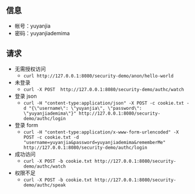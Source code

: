 ## 信息
* 帐号：yuyanjia
* 密码：yuyanjiademima

## 请求
* 无需授权访问
    * `curl http://127.0.0.1:8080/security-demo/anon/hello-world`
* 未登录
   * `curl -X POST  http://127.0.0.1:8080/security-demo/authc/watch`
* 登录 json
   * `curl -H "content-type:application/json" -X POST -c cookie.txt -d "{\"username\": \"yuyanjia\", \"password\": \"yuyanjiademima\"}" http://127.0.0.1:8080/security-demo/authc/login`
* 登录 form
   * `curl -H "content-type:application/x-www-form-urlencoded" -X POST -c cookie.txt -d "username=yuyanjia&password=yuyanjiademima&rememberMe" http://127.0.0.1:8080/security-demo/authc/login`
* 成功访问
   * `curl -X POST -b cookie.txt http://127.0.0.1:8080/security-demo/authc/watch`
* 权限不足
   * `curl -X POST -b cookie.txt http://127.0.0.1:8080/security-demo/authc/speak`
